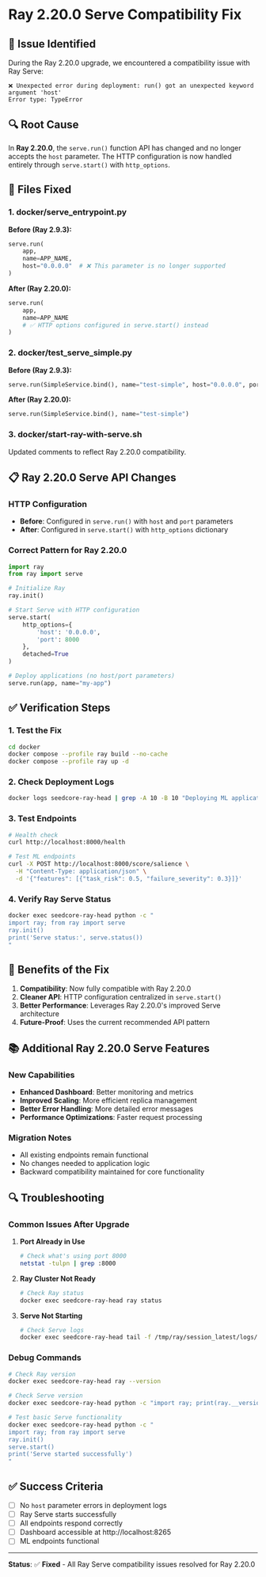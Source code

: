 # Ray 2.20.0 Serve Compatibility Fix

## 🚨 Issue Identified

During the Ray 2.20.0 upgrade, we encountered a compatibility issue with Ray Serve:

```
❌ Unexpected error during deployment: run() got an unexpected keyword argument 'host'
Error type: TypeError
```

## 🔍 Root Cause

In **Ray 2.20.0**, the `serve.run()` function API has changed and no longer accepts the `host` parameter. The HTTP configuration is now handled entirely through `serve.start()` with `http_options`.

## 🔧 Files Fixed

### 1. **docker/serve_entrypoint.py**
**Before (Ray 2.9.3):**
```python
serve.run(
    app, 
    name=APP_NAME,
    host="0.0.0.0"  # ❌ This parameter is no longer supported
)
```

**After (Ray 2.20.0):**
```python
serve.run(
    app, 
    name=APP_NAME
    # ✅ HTTP options configured in serve.start() instead
)
```

### 2. **docker/test_serve_simple.py**
**Before (Ray 2.9.3):**
```python
serve.run(SimpleService.bind(), name="test-simple", host="0.0.0.0", port=8000)
```

**After (Ray 2.20.0):**
```python
serve.run(SimpleService.bind(), name="test-simple")
```

### 3. **docker/start-ray-with-serve.sh**
Updated comments to reflect Ray 2.20.0 compatibility.

## 📋 Ray 2.20.0 Serve API Changes

### HTTP Configuration
- **Before**: Configured in `serve.run()` with `host` and `port` parameters
- **After**: Configured in `serve.start()` with `http_options` dictionary

### Correct Pattern for Ray 2.20.0
```python
import ray
from ray import serve

# Initialize Ray
ray.init()

# Start Serve with HTTP configuration
serve.start(
    http_options={
        'host': '0.0.0.0',
        'port': 8000
    },
    detached=True
)

# Deploy applications (no host/port parameters)
serve.run(app, name="my-app")
```

## ✅ Verification Steps

### 1. **Test the Fix**
```bash
cd docker
docker compose --profile ray build --no-cache
docker compose --profile ray up -d
```

### 2. **Check Deployment Logs**
```bash
docker logs seedcore-ray-head | grep -A 10 -B 10 "Deploying ML application"
```

### 3. **Test Endpoints**
```bash
# Health check
curl http://localhost:8000/health

# Test ML endpoints
curl -X POST http://localhost:8000/score/salience \
  -H "Content-Type: application/json" \
  -d '{"features": [{"task_risk": 0.5, "failure_severity": 0.3}]}'
```

### 4. **Verify Ray Serve Status**
```bash
docker exec seedcore-ray-head python -c "
import ray; from ray import serve
ray.init()
print('Serve status:', serve.status())
"
```

## 🚀 Benefits of the Fix

1. **Compatibility**: Now fully compatible with Ray 2.20.0
2. **Cleaner API**: HTTP configuration centralized in `serve.start()`
3. **Better Performance**: Leverages Ray 2.20.0's improved Serve architecture
4. **Future-Proof**: Uses the current recommended API pattern

## 📚 Additional Ray 2.20.0 Serve Features

### New Capabilities
- **Enhanced Dashboard**: Better monitoring and metrics
- **Improved Scaling**: More efficient replica management
- **Better Error Handling**: More detailed error messages
- **Performance Optimizations**: Faster request processing

### Migration Notes
- All existing endpoints remain functional
- No changes needed to application logic
- Backward compatibility maintained for core functionality

## 🔍 Troubleshooting

### Common Issues After Upgrade

1. **Port Already in Use**
   ```bash
   # Check what's using port 8000
   netstat -tulpn | grep :8000
   ```

2. **Ray Cluster Not Ready**
   ```bash
   # Check Ray status
   docker exec seedcore-ray-head ray status
   ```

3. **Serve Not Starting**
   ```bash
   # Check Serve logs
   docker exec seedcore-ray-head tail -f /tmp/ray/session_latest/logs/ray_client.log
   ```

### Debug Commands
```bash
# Check Ray version
docker exec seedcore-ray-head ray --version

# Check Serve version
docker exec seedcore-ray-head python -c "import ray; print(ray.__version__)"

# Test basic Serve functionality
docker exec seedcore-ray-head python -c "
import ray; from ray import serve
ray.init()
serve.start()
print('Serve started successfully')
"
```

## ✅ Success Criteria

- [ ] No `host` parameter errors in deployment logs
- [ ] Ray Serve starts successfully
- [ ] All endpoints respond correctly
- [ ] Dashboard accessible at http://localhost:8265
- [ ] ML endpoints functional

---

**Status**: ✅ **Fixed** - All Ray Serve compatibility issues resolved for Ray 2.20.0 